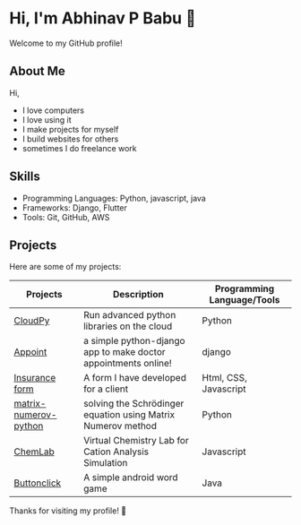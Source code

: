 # Hi, I'm Abhinav P Babu 👋

Welcome to my GitHub profile! 

## About Me

Hi,
- I love computers
- I love using it
- I make projects for myself
- I build websites for others
- sometimes I do freelance work

## Skills

- Programming Languages: Python, javascript, java 
- Frameworks: Django, Flutter
- Tools: Git, GitHub, AWS

    

<!--- 🔭 I’m currently working on personal projects and exploring new technologies.
- 🌱 I’m learning more about Flutter and mobile app development.
- 💬 Feel free to reach out if you want to discuss coding, mathematics, or collaboration opportunities!
- 📫 You can connect with me on [Discord](https://discord.com/users/1005716675984883723) or email me at [abhinavbabu.contact@gmail.com](mailto:abhinavbabu.contact@gmail.com).
-->

## Projects

Here are some of my projects:

 

| Projects             |  Description                         | Programming Language/Tools                 |
|----------------------|--------------------------------------|--------------------------------------------|
| [CloudPy](https://cloudpy.online)|  Run advanced python libraries on the cloud | Python                          |
| [Appoint](https://github.com/thesophile/appoint) | a simple python-django app to make doctor appointments online!| django |
| [Insurance form](https://github.com/thesophile/insurance_form) | A form I have developed for a client | Html, CSS, Javascript |
| [matrix-numerov-python](https://github.com/thesophile/matrix-numerov-python) | solving the Schrödinger equation using Matrix Numerov method | Python|
| [ChemLab](https://github.com/thesophile/ChemLab) |  Virtual Chemistry Lab for Cation Analysis Simulation | Javascript |
| [Buttonclick](https://github.com/thesophile/Buttonclick) | A simple android word game | Java |



<!--## Let's Connect

- [LinkedIn](your-linkedin-profile)
- [Twitter](your-twitter-handle)
- [Your Personal Website or Blog](your-website) -->

Thanks for visiting my profile! 🚀

